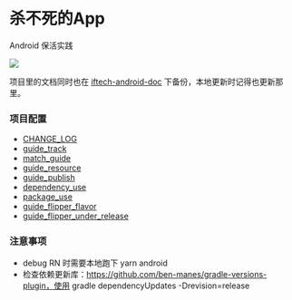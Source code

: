 # 杀不死的App

Android 保活实践


![](pic/screen.png)

项目里的文档同时也在 [iftech-android-doc](https://github.com/iftechio/iftech-android-doc/blob/main/projects/match/README.md) 下备份，本地更新时记得也更新那里。

### 项目配置

* [CHANGE_LOG](CHANGELOG.md)
* [guide_track](docs/guide_track.md)
* [match_guide](docs/match_guide.md)
* [guide_resource](docs/guide_resource.md)
* [guide_publish](docs/guide_publish.md)
* [dependency_use](docs/dependency_use.md)
* [package_use](docs/package_use.md)
* [guide_flipper_flavor](docs/guide_flipper_flavor.md)
* [guide_flipper_under_release](docs/guide_flipper_under_release.md)

### 注意事项
* debug RN 时需要本地跑下 yarn android
* 检查依赖更新库：https://github.com/ben-manes/gradle-versions-plugin，使用 gradle dependencyUpdates -Drevision=release